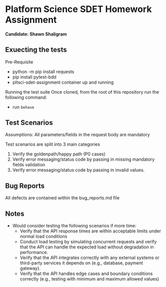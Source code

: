 # Platform Science SDET Homework Assignment

#### Candidate: Shawn Shaligram 

## Exuecting the tests
Pre-Requisite
- python -m pip install requests
- pip install pytest-bdd
- pltsci-sdet-assignment container up and running

Running the test suite
Once cloned, from the root of this repository run the following command:
- run `behave`

## Test Scenarios

Assumptions: All parameters/fields in the request body are mandatory

Test scenarios are split into 3 main categories
1. Verify the goldenpath/happy path (P0 cases)
2. Verify error messaging/status code by passing in missing mandatory fields validation
3. Verify error messaging/status code by passing in invalid values.

## Bug Reports
All defects are contained within the bug_reports.md file

## Notes

- Would consider testing the following scenarios if more time:
   - Verify that the API response times are within acceptable limits under normal load conditions
   - Conduct load testing by simulating concurrent requests and verify that the API can handle the expected load without degradation in performance.
   - Verify that the API integrates correctly with any external systems or third-party services it depends on (e.g., database, payment gateway).
   - Verify that the API handles edge cases and boundary conditions correctly (e.g., testing with minimum and maximum allowed values)
